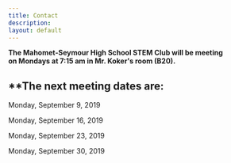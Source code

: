```yaml
---
title: Contact
description:
layout: default
---
```


**The Mahomet-Seymour High School STEM Club will be meeting                 
on Mondays at 7:15 am in Mr. Koker's room (B20).**

## **The next meeting dates are:

Monday, September 9, 2019

Monday, September 16, 2019

Monday, September 23, 2019

Monday, September 30, 2019
